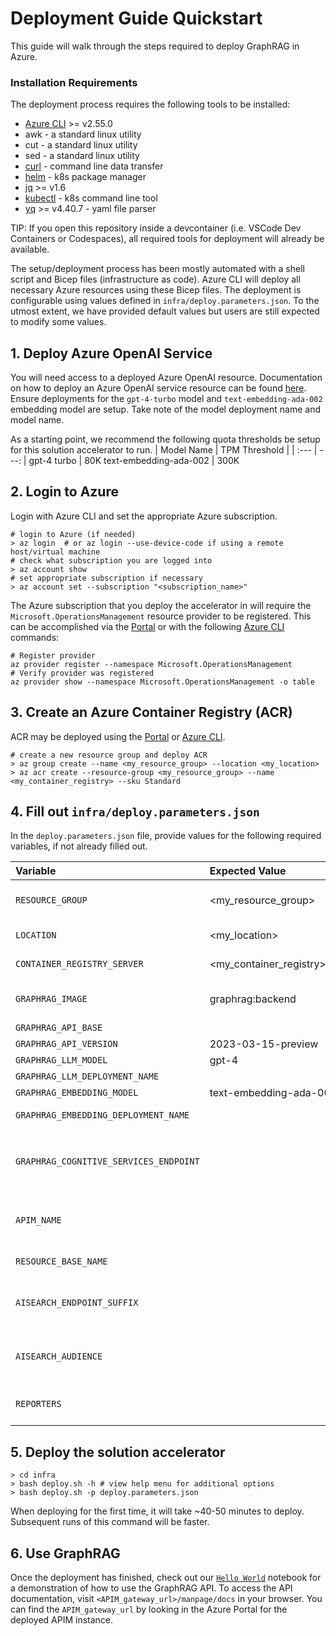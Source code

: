 # Deployment Guide Quickstart

This guide will walk through the steps required to deploy GraphRAG in Azure.

### Installation Requirements
The deployment process requires the following tools to be installed:

* [Azure CLI](https://learn.microsoft.com/en-us/cli/azure/install-azure-cli) >= v2.55.0
* awk - a standard linux utility
* cut - a standard linux utility
* sed - a standard linux utility
* [curl](https://curl.se) - command line data transfer
* [helm](https://helm.sh/docs/intro/install) - k8s package manager
* [jq](https://jqlang.github.io/jq/download) >= v1.6
* [kubectl](https://kubernetes.io/docs/tasks/tools) - k8s command line tool
* [yq](https://github.com/mikefarah/yq?tab=readme-ov-file#install) >= v4.40.7 - yaml file parser

TIP: If you open this repository inside a devcontainer (i.e. VSCode Dev Containers or Codespaces), all required tools for deployment will already be available.

The setup/deployment process has been mostly automated with a shell script and Bicep files (infrastructure as code). Azure CLI will deploy all necessary Azure resources using these Bicep files. The deployment is configurable using values defined in `infra/deploy.parameters.json`. To the utmost extent, we have provided default values but users are still expected to modify some values.

## 1. Deploy Azure OpenAI Service
You will need access to a deployed Azure OpenAI resource. Documentation on how to deploy an Azure OpenAI service resource can be found [here](https://learn.microsoft.com/en-us/azure/ai-services/openai/how-to/create-resource?pivots=web-portal). Ensure deployments for the `gpt-4-turbo` model and `text-embedding-ada-002` embedding model are setup. Take note of the model deployment name and model name.

As a starting point, we recommend the following quota thresholds be setup for this solution accelerator to run.
| Model Name | TPM Threshold |
| :--- | ---: |
gpt-4 turbo            | 80K
text-embedding-ada-002 | 300K

## 2. Login to Azure
Login with Azure CLI and set the appropriate Azure subscription.
```shell
# login to Azure (if needed)
> az login  # or az login --use-device-code if using a remote host/virtual machine
# check what subscription you are logged into
> az account show
# set appropriate subscription if necessary
> az account set --subscription "<subscription_name>"
```

The Azure subscription that you deploy the accelerator in will require the `Microsoft.OperationsManagement` resource provider to be registered.
This can be accomplished via the [Portal](https://learn.microsoft.com/en-us/azure/azure-resource-manager/management/resource-providers-and-types#azure-ortal) or with the following [Azure CLI](https://learn.microsoft.com/en-us/azure/azure-resource-manager/management/resource-providers-and-types#azure-cli) commands:

```shell
# Register provider
az provider register --namespace Microsoft.OperationsManagement
# Verify provider was registered
az provider show --namespace Microsoft.OperationsManagement -o table
```

## 3. Create an Azure Container Registry (ACR)
ACR may be deployed using the [Portal](https://learn.microsoft.com/en-us/azure/container-registry/container-registry-get-started-portal?tabs=azure-cli) or [Azure CLI](https://learn.microsoft.com/en-us/azure/container-registry/container-registry-get-started-azure-cli).

```shell
# create a new resource group and deploy ACR
> az group create --name <my_resource_group> --location <my_location>
> az acr create --resource-group <my_resource_group> --name <my_container_registry> --sku Standard
```

## 4. Fill out `infra/deploy.parameters.json`

In the `deploy.parameters.json` file, provide values for the following required variables, if not already filled out.

| Variable | Expected Value | Required | Description
| :--- | :--- | --- | ---: |
`RESOURCE_GROUP`                       | <my_resource_group>                | Yes | The resource group that GraphRAG will be deployed in. Will get created automatically if the resource group does not exist.
`LOCATION`                             | <my_location>                      | Yes | The azure cloud region to deploy GraphRAG resources in.
`CONTAINER_REGISTRY_SERVER`            | <my_container_registry>.azurecr.io | Yes | Name of the Azure Container Registry where the `graphrag` docker image is hosted.
`GRAPHRAG_IMAGE`                       | graphrag:backend                   | No  | The name and tag of the graphrag docker image in the container registry. Will default to `graphrag:backend`.
`GRAPHRAG_API_BASE`                    |                                    | Yes | Azure OpenAI service endpoint.
`GRAPHRAG_API_VERSION`                 | 2023-03-15-preview                 | Yes | Azure OpenAI API version.
`GRAPHRAG_LLM_MODEL`                   | gpt-4                              | Yes | Name of the gpt-4 turbo model.
`GRAPHRAG_LLM_DEPLOYMENT_NAME`         |                                    | Yes | Deployment name of the gpt-4 turbo model.
`GRAPHRAG_EMBEDDING_MODEL`             | text-embedding-ada-002             | Yes | Name of the Azure OpenAI embedding model.
`GRAPHRAG_EMBEDDING_DEPLOYMENT_NAME`   |                                    | Yes | Deployment name of the Azure OpenAI embedding model.
`GRAPHRAG_COGNITIVE_SERVICES_ENDPOINT` |                                    | No  | Endpoint for cognitive services identity authorization. Will default to `https://cognitiveservices.azure.com/.default` for Azure Commercial cloud but should be defined for deployments in other Azure clouds.
`APIM_NAME`                            |                                    | No  | Hostname of the API. Must be a globally unique name. The API will be accessible at `https://<APIM_NAME>.azure-api.net`. If not provided a unique name will be generated.
`RESOURCE_BASE_NAME`                   |                                    | No  | Suffix to apply to all azure resource names. If not provided a unique suffix will be generated.
`AISEARCH_ENDPOINT_SUFFIX`             |                                    | No  | Suffix to apply to AI search endpoint. Will default to `search.windows.net` for Azure Commercial cloud but should be overriden for deployments in other Azure clouds.
`AISEARCH_AUDIENCE`                    |                                    | No  | Audience for AAD for AI Search. Will default to `https://search.azure.com/` for Azure Commercial cloud but should be overriden for deployments in other Azure clouds.D
`REPORTERS`                            |                                    | No  | The type of logging to enable. If not provided, logging will be saved to a file in Azure Storage and to the console in AKS.

## 5. Deploy the solution accelerator
```
> cd infra
> bash deploy.sh -h # view help menu for additional options
> bash deploy.sh -p deploy.parameters.json
```
When deploying for the first time, it will take ~40-50 minutes to deploy. Subsequent runs of this command will be faster.

## 6. Use GraphRAG
Once the deployment has finished, check out our [`Hello World`](../notebooks/HelloWorld.ipynb) notebook for a demonstration of how to use the GraphRAG API. To access the API documentation, visit `<APIM_gateway_url>/manpage/docs` in your browser. You can find the `APIM_gateway_url` by looking in the Azure Portal for the deployed APIM instance.
